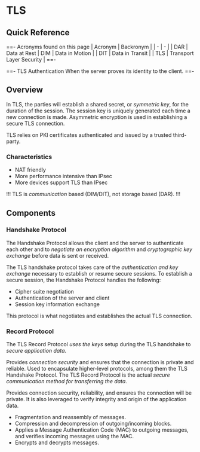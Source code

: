 # TLS

## Quick Reference

==- Acronyms found on this page
| Acronym | Backronym |
| - | - |
| DAR | Data at Rest
| DIM | Data in Motion |
| DIT | Data in Transit |
| TLS | Transport Layer Security |
==-

==- TLS Authentication
When the server proves its identity to the client.
==-

## Overview

In TLS, the parties will establish a shared secret, or *symmetric key*, for the duration of the session. The session key is uniquely generated each time a new connection is made. Asymmetric encryption is used in establishing a secure TLS connection.

TLS relies on PKI certificates authenticated and issued by a trusted third-party.

### Characteristics

- NAT friendly
- More performance intensive than IPsec
- More devices support TLS than IPsec

!!!
TLS is *communication* based (DIM/DIT), not storage based (DAR).
!!!

## Components

### Handshake Protocol

The Handshake Protocol allows the client and the server to authenticate each other and to *negotiate an encryption algorithm* and *cryptographic key exchange* before data is sent or received.

The TLS handshake protocol takes care of the *authentication and key exchange* necessary to establish or resume secure sessions. To establish a secure session, the Handshake Protocol handles the following:

- Cipher suite negotiation
- Authentication of the server and client
- Session key information exchange

This protocol is what negotiates and establishes the actual TLS connection.

### Record Protocol

The TLS Record Protocol *uses the keys* setup during the TLS handshake to *secure application data*.

Provides *connection security* and ensures that the connection is private and reliable. Used to encapsulate higher-level protocols, among them the TLS Handshake Protocol. The TLS Record Protocol is the actual *secure communication method for transferring the data*.

Provides connection security, reliability, and ensures the connection will be private. It is also leveraged to verify integrity and origin of the application data.

- Fragmentation and reassembly of messages.
- Compression and decompression of outgoing/incoming blocks.
- Applies a Message Authentication Code (MAC) to outgoing messages, and verifies incoming messages using the MAC.
- Encrypts and decrypts messages.
